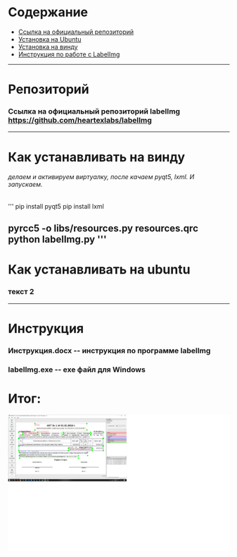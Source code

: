 # Содержание

+ [Ссылка на официальный репозиторий](#labelImg_git)
+ [Установка на Ubuntu](#ubuntu_install)
+ [Установка на винду](#windows_install)
+ [Инструкция по работе с LabelImg](#guide)


-----------------------------------------------------------
# <a name="labelImg_git"></a> Репозиторий
### Ссылка на официальный репозиторий labelImg https://github.com/heartexlabs/labelImg

-----------------------------------------------------------
# <a name="windows_install"></a> Как устанавливать на винду
###### делаем и активируем виртуалку, после качаем pyqt5, lxml. И запускаем.
'''
pip install pyqt5
pip install lxml

pyrcc5 -o libs/resources.py resources.qrc
python labelImg.py
'''
-----------------------------------------------------------
# <a name="ubuntu_install"></a> Как устанавливать на ubuntu
### текст 2

-----------------------------------------------------------
# <a name="guide"></a> Инструкция
### Инструкция.docx -- инструкция по программе labelImg





### labelImg.exe -- exe файл для Windows

# <a name = "acts"> </a> Итог:
![Image alt](https://github.com/holliwid/instruction_for_labelImg/raw/main/типы_актов/1й_тип_акта.png)

